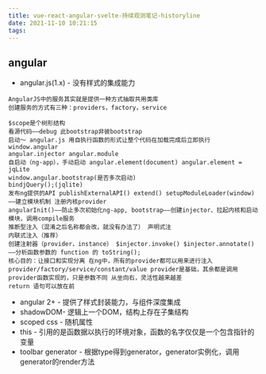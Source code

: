 ```yaml
---
title: vue-react-angular-svelte-持续观测笔记-historyline
date: 2021-11-10 10:21:15
tags:
---
```


## angular
- angular.js(1.x) - 没有样式的集成能力
```
AngularJS中的服务其实就是提供一种方式抽取共用类库
创建服务的方式有三种：providers，factory，service
```
```
$scope是个树形结构 
看源代码——debug 此bootstrap非彼bootstrap
启动～ angular.js 用自执行函数的形式让整个代码在加载完成后立即执行 window.angular
angular.injector angular.module
自启动（ng-app），手动启动 angular.element(document) angular.element = jqLite
window.angular.bootstrap(是否多次启动)
bindjQuery();(jqlite)
发布ng提供的API publishExternalAPI() extend() setupModuleLoader(window)——建立模块机制 注册内核provider
angularInit()——防止多次初始化ng-app, bootstrap——创建injector、拉起内核和启动模块，调用compile服务
推断型注入（混淆之后名称都会改，就没有办法了） 声明式注
内联式注入（推荐）
创建注射器（provider，instance） $injector.invoke() $injector.annotate()——分析函数参数的 function 的 toString();
核心目的：让接口和实现分离 在ng中，所有的provider都可以用来进行注入
provider/factory/service/constant/value provider是基础，其余都是调用provider函数实现的，只是参数不同 从坐向右，灵活性越来越差
return 语句可以放在前
```
- angular 2+ - 提供了样式封装能力，与组件深度集成
- shadowDOM- 逻辑上一个DOM，结构上存在子集结构
- scoped css - 随机属性
- this - 引用的是函数据以执行的环境对象，函数的名字仅仅是一个包含指针的变量
- toolbar generator - 根据type得到generator，generator实例化，调用generator的render方法
